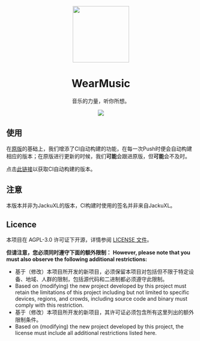 <p align="center"><img src="https://s3.ax1x.com/2021/02/02/ymJArq.png" width="150px"/></p>
<h1 align="center">WearMusic</h1>
<p align="center">音乐的力量，听你所想。</p>
<p align="center">
   <a href="https://install.appcenter.ms/users/shisheng233/apps/wearmusic/distribution_groups/public"><img src="https://build.appcenter.ms/v0.1/apps/83af8ac2-0f2a-4b43-9bb2-9cf616d1b3a2/branches/master/badge"></a>
</p>


## 使用

在[原版](https://github.com/JackuXL/WearMusic)的基础上，我们增添了CI自动构建的功能，在每一次Push时便会自动构建相应的版本；在原版进行更新的时候，我们**可能**会跟进原版，但**可能**会不及时。

点击[此链接](https://install.appcenter.ms/users/shisheng233/apps/wearmusic/distribution_groups/public)以获取CI自动构建的版本。

## 注意

本版本并非为JackuXL的版本，CI构建时使用的签名并非来自JackuXL。

## Licence

本项目在 AGPL-3.0 许可证下开源，详情参阅 [LICENSE 文件](https://github.com/JackuXL/WearMusic/blob/master/LICENSE)。

**但请注意，您必须同时遵守下面的额外限制：**
**However, please note that you must also observe the following additional restrictions:**

- 基于（修改）本项目所开发的新项目，必须保留本项目对包括但不限于特定设备、地域、人群的限制，包括源代码和二进制都必须遵守此限制。
- Based on (modifying) the new project developed by this project must retain the limitations of this project including but not limited to specific devices, regions, and crowds, including source code and binary must comply with this restriction.
- 基于（修改）本项目所开发的新项目，其许可证必须包含所有这里列出的额外限制条件。
- Based on (modifying) the new project developed by this project, the license must include all additional restrictions listed here.
